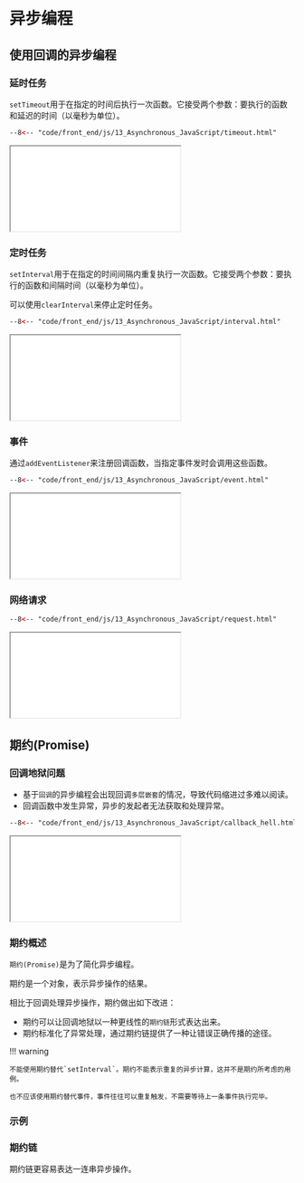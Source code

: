 # 异步编程

## 使用回调的异步编程

### 延时任务

`setTimeout`用于在指定的时间后执行一次函数。它接受两个参数：要执行的函数和延迟的时间（以毫秒为单位）。

``` html
--8<-- "code/front_end/js/13_Asynchronous_JavaScript/timeout.html"
```

<iframe loading="lazy" src="timeout.html"></iframe>

### 定时任务

`setInterval`用于在指定的时间间隔内重复执行一次函数。它接受两个参数：要执行的函数和间隔时间（以毫秒为单位）。

可以使用`clearInterval`来停止定时任务。

``` html
--8<-- "code/front_end/js/13_Asynchronous_JavaScript/interval.html"
```

<iframe loading="lazy" src="interval.html"></iframe>

### 事件

通过`addEventListener`来注册回调函数，当指定事件发时会调用这些函数。

``` html
--8<-- "code/front_end/js/13_Asynchronous_JavaScript/event.html"
```

<iframe loading="lazy" src="event.html"></iframe>

### 网络请求

``` html
--8<-- "code/front_end/js/13_Asynchronous_JavaScript/request.html"
```

<iframe loading="lazy" src="request.html"></iframe>

## 期约(Promise)

### 回调地狱问题

- 基于`回调`的异步编程会出现回调`多层嵌套`的情况，导致代码缩进过多难以阅读。
- 回调函数中发生异常，异步的发起者无法获取和处理异常。

``` html
--8<-- "code/front_end/js/13_Asynchronous_JavaScript/callback_hell.html"
```

<iframe loading="lazy" src="callback_hell.html"></iframe>

### 期约概述

`期约(Promise)`是为了简化异步编程。

期约是一个对象，表示异步操作的结果。

相比于回调处理异步操作，期约做出如下改进：

- 期约可以让回调地狱以一种更线性的`期约链`形式表达出来。
- 期约标准化了异常处理，通过期约链提供了一种让错误正确传播的途径。

!!! warning

    不能使用期约替代`setInterval`。期约不能表示重复的异步计算，这并不是期约所考虑的用例。

    也不应该使用期约替代事件，事件往往可以重复触发，不需要等待上一条事件执行完毕。

### 示例

### 期约链

期约链更容易表达一连串异步操作。
